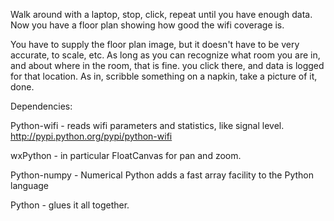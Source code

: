 Walk around with a laptop, stop, click, repeat until you have enough data.  Now you have a floor plan showing how good the wifi coverage is.

You have to supply the floor plan image, but it doesn't have to be very accurate, to scale, etc.  As long as you can recognize what room you are in, and about where in the room, that is fine.  you click there, and data is logged for that location.   As in, scribble something on a napkin, take a picture of it, done.



Dependencies:

Python-wifi - reads wifi parameters and statistics, like signal level. http://pypi.python.org/pypi/python-wifi

wxPython - in particular FloatCanvas for pan and zoom.

Python-numpy - Numerical Python adds a fast array facility to the Python language

Python - glues it all together.

